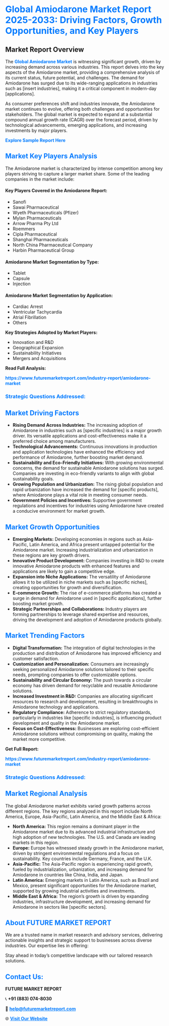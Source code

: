 <h1 style="color: #007BFF;">Global Amiodarone Market Report 2025-2033: Driving Factors, Growth Opportunities, and Key Players</h1>

<section id="overview">
<h2>Market Report Overview</h2>
<p>The <a href="https://www.futuremarketreport.com/industry-report/amiodarone-market" style="color: #007BFF; text-decoration: none;"><strong>Global Amiodarone Market</strong></a> is witnessing significant growth, driven by increasing demand across various industries. This report delves into the key aspects of the Amiodarone market, providing a comprehensive analysis of its current status, future potential, and challenges. The demand for Amiodarone has surged due to its wide-ranging applications in industries such as [insert industries], making it a critical component in modern-day [applications].</p>
<p>As consumer preferences shift and industries innovate, the Amiodarone market continues to evolve, offering both challenges and opportunities for stakeholders. The global market is expected to expand at a substantial compound annual growth rate (CAGR) over the forecast period, driven by technological advancements, emerging applications, and increasing investments by major players.</p>
</section>

<section id="overview">
<p><a href="https://www.futuremarketreport.com/request-sample/reportId=45608" style="color: #007BFF; text-decoration: none;"><strong>Explore Sample Report Here</strong></a></p>
</section>

<section id="key-players">
<h2 style="color: #007BFF;">Market Key Players Analysis</h2>
<p>The Amiodarone market is characterized by intense competition among key players striving to capture a larger market share. Some of the leading companies in the market include:</p>
<h4>Key Players Covered in the Amiodarone Report:</h4>
<ul><li>Sanofi</li><li>Sawai Pharmaceutical</li><li>Wyeth Pharmaceuticals (Pfizer)</li><li>Mylan Pharmaceuticals</li><li>Arrow Pharma Pty Ltd</li><li>Roemmers</li><li>Cipla Pharmaceutical</li><li>Shanghai Pharmaceuticals</li><li>North China Pharmaceutical Company</li><li>Harbin Pharmaceutical Group</li></ul>
<h4>Amiodarone Market Segmentation by Type:</h4>
<ul><li>Tablet</li><li>Capsule</li><li>Injection</li></ul>

<h4>Amiodarone Market Segmentation by Application:</h4>
<ul><li>Cardiac Arrest</li><li>Ventricular Tachycardia</li><li>Atrial Fibrillation</li><li>Others</li></ul>
<p><strong>Key Strategies Adopted by Market Players:</strong></p>
<ul>
<li>Innovation and R&D</li>
<li>Geographical Expansion</li>
<li>Sustainability Initiatives</li>
<li>Mergers and Acquisitions</li>
</ul>
</section>

<section>
<p><strong>Read Full Analysis: </strong></p><a href="https://www.futuremarketreport.com/industry-report/amiodarone-market" style="color: #007BFF; text-decoration: none;"><strong>https://www.futuremarketreport.com/industry-report/amiodarone-market</strong></a>
<h3 style="color: #007BFF;">Strategic Questions Addressed:</h3>
</section>

<section id="driving-factors">
<h2 style="color: #007BFF;">Market Driving Factors</h2>
<ul>
<li><strong>Rising Demand Across Industries:</strong> The increasing adoption of Amiodarone in industries such as [specific industries] is a major growth driver. Its versatile applications and cost-effectiveness make it a preferred choice among manufacturers.</li>
<li><strong>Technological Advancements:</strong> Continuous innovations in production and application technologies have enhanced the efficiency and performance of Amiodarone, further boosting market demand.</li>
<li><strong>Sustainability and Eco-Friendly Initiatives:</strong> With growing environmental concerns, the demand for sustainable Amiodarone solutions has surged. Companies are investing in eco-friendly variants to align with global sustainability goals.</li>
<li><strong>Growing Population and Urbanization:</strong> The rising global population and rapid urbanization have increased the demand for [specific products], where Amiodarone plays a vital role in meeting consumer needs.</li>
<li><strong>Government Policies and Incentives:</strong> Supportive government regulations and incentives for industries using Amiodarone have created a conducive environment for market growth.</li>
</ul>
</section>

<section id="growth-opportunities">
<h2 style="color: #007BFF;">Market Growth Opportunities</h2>
<ul>
<li><strong>Emerging Markets:</strong> Developing economies in regions such as Asia-Pacific, Latin America, and Africa present untapped potential for the Amiodarone market. Increasing industrialization and urbanization in these regions are key growth drivers.</li>
<li><strong>Innovative Product Development:</strong> Companies investing in R&D to create innovative Amiodarone products with enhanced features and applications are likely to gain a competitive edge.</li>
<li><strong>Expansion into Niche Applications:</strong> The versatility of Amiodarone allows it to be utilized in niche markets such as [specific niches], creating opportunities for growth and diversification.</li>
<li><strong>E-commerce Growth:</strong> The rise of e-commerce platforms has created a surge in demand for Amiodarone used in [specific applications], further boosting market growth.</li>
<li><strong>Strategic Partnerships and Collaborations:</strong> Industry players are forming partnerships to leverage shared expertise and resources, driving the development and adoption of Amiodarone products globally.</li>
</ul>
</section>

<section id="trending-factors">
<h2 style="color: #007BFF;">Market Trending Factors</h2>
<ul>
<li><strong>Digital Transformation:</strong> The integration of digital technologies in the production and distribution of Amiodarone has improved efficiency and customer satisfaction.</li>
<li><strong>Customization and Personalization:</strong> Consumers are increasingly seeking personalized Amiodarone solutions tailored to their specific needs, prompting companies to offer customizable options.</li>
<li><strong>Sustainability and Circular Economy:</strong> The push towards a circular economy has driven demand for recyclable and reusable Amiodarone solutions.</li>
<li><strong>Increased Investment in R&D:</strong> Companies are allocating significant resources to research and development, resulting in breakthroughs in Amiodarone technology and applications.</li>
<li><strong>Regulatory Compliance:</strong> Adherence to strict regulatory standards, particularly in industries like [specific industries], is influencing product development and quality in the Amiodarone market.</li>
<li><strong>Focus on Cost-Effectiveness:</strong> Businesses are exploring cost-efficient Amiodarone solutions without compromising on quality, making the market more competitive.</li>
</ul>
</section>

<section>
<p><strong>Get Full Report: </strong></p><a href="https://www.futuremarketreport.com/industry-report/amiodarone-market" style="color: #007BFF; text-decoration: none;"><strong>https://www.futuremarketreport.com/industry-report/amiodarone-market</strong></a>
<h3 style="color: #007BFF;">Strategic Questions Addressed:</h3>
</section>


<section id="regional-analysis">
<h2 style="color: #007BFF;">Market Regional Analysis</h2>
<p>The global Amiodarone market exhibits varied growth patterns across different regions. The key regions analyzed in this report include North America, Europe, Asia-Pacific, Latin America, and the Middle East & Africa:</p>
<ul>
<li><strong>North America:</strong> This region remains a dominant player in the Amiodarone market due to its advanced industrial infrastructure and high adoption of new technologies. The U.S. and Canada are leading markets in this region.</li>
<li><strong>Europe:</strong> Europe has witnessed steady growth in the Amiodarone market, driven by stringent environmental regulations and a focus on sustainability. Key countries include Germany, France, and the U.K.</li>
<li><strong>Asia-Pacific:</strong> The Asia-Pacific region is experiencing rapid growth, fueled by industrialization, urbanization, and increasing demand for Amiodarone in countries like China, India, and Japan.</li>
<li><strong>Latin America:</strong> Emerging markets in Latin America, such as Brazil and Mexico, present significant opportunities for the Amiodarone market, supported by growing industrial activities and investments.</li>
<li><strong>Middle East & Africa:</strong> The region’s growth is driven by expanding industries, infrastructure development, and increasing demand for Amiodarone in sectors like [specific sectors].</li>
</ul>
</section>

<footer>
<h2 style="color: #007BFF;">About FUTURE MARKET REPORT</h2>
<p>We are a trusted name in market research and advisory services, delivering actionable insights and strategic support to businesses across diverse industries. Our expertise lies in offering:</p>

<p>Stay ahead in today’s competitive landscape with our tailored research solutions.</p>

<h2 style="color: #007BFF;">Contact Us:</h2>
<p><strong>FUTURE MARKET REPORT</strong></p>
<p>📞 <strong>+91 (883) 074-8030</strong></p>
<p>📧 <strong><a href="mailto:help@futuremarketreport.com" style="color: #007BFF;">help@futuremarketreport.com</a></strong></p>
<p>🌐 <strong><a href="https://www.futuremarketreport.com/" style="color: #007BFF;">Visit Our Website</a></strong></p>
</footer>